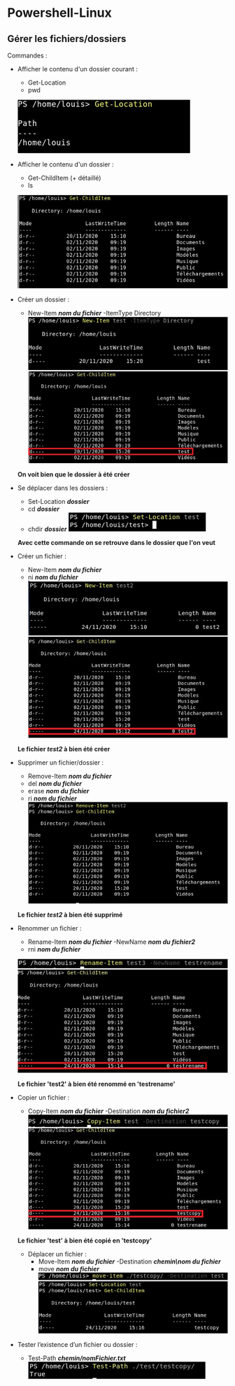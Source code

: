 # Powershell-Linux 


## Gérer les fichiers/dossiers


Commandes : 

- Afficher le contenu d'un dossier courant : 
    - Get-Location 
    - pwd 
    
    ![](ressources/2.jpg) 

- Afficher le contenu d'un dossier :
    - Get-ChildItem (+ détaillé)
    - ls
    
    ![](ressources/1.jpg)

- Créer un dossier :
    - New-Item ***nom du fichier*** -ItemType Directory 
  ![](ressources/3.jpg)
  ![](ressources/4.jpg)
  
  **On voit bien que le dossier à été créer** 

- Se déplacer dans les dossiers : 
    - Set-Location ***dossier*** 
    - cd ***dossier*** 
    - chdir ***dossier*** 
    ![](ressources/E.jpg)

    **Avec cette commande on se retrouve dans le dossier que l'on veut** 

- Créer un fichier :
    - New-Item ***nom du fichier*** 
    - ni ***nom du fichier***
    ![](ressources/F.jpg)
    ![](ressources/F2.jpg)

    **Le fichier ***test2*** à bien été créer**

- Supprimer un fichier/dossier : 
    - Remove-Item ***nom du fichier*** 
    - del ***nom du fichier*** 
    - erase ***nom du fichier*** 
    - ri ***nom du fichier***
    ![](ressources/G.jpg)

    **Le fichier ***test2*** à bien été supprimé**


- Renommer un fichier : 
    - Rename-Item ***nom du fichier*** -NewName ***nom du fichier2*** 
    - rni ***nom du fichier***
   
    ![](ressources/H.jpg)
    ![](ressources/H2.jpg)

    **Le fichier 'test2' à bien été renommé en 'testrename'**


- Copier un fichier : 
    - Copy-Item ***nom du fichier*** -Destination ***nom du fichier2***
    ![](ressources/I.jpg)
    ![](ressources/I2.jpg)

    **Le fichier 'test' à bien été copié en 'testcopy'**


  - Déplacer un fichier : 
    - Move-Item ***nom du fichier*** -Destination ***chemin\nom du fichier*** 
    - move ***nom du fichier***
    ![](ressources/J.jpg)
    ![](ressources/K.jpg)

  

- Tester l’existence d’un fichier ou dossier : 
    - Test-Path ***chemin/nomFichier.txt***
    ![](ressources/L.jpg)
